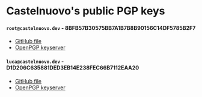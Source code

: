 # Castelnuovo's public PGP keys

#### `root@castelnuovo.dev`  -  8BFB57B30575BB7A1B7B8B90156C14DF5785B2F7
- [GitHub file](https://github.com/Luca-Castelnuovo/pgp-public/blob/main/root%40castelnuovo.dev.asc)
- [OpenPGP keyserver](https://keys.openpgp.org/search?q=root%40castelnuovo.dev)

#### `luca@castelnuovo.dev`  -  D1D206C635881DED3EB14E238FEC66B7112EAA20
- [GitHub file](https://github.com/Luca-Castelnuovo/pgp-public/blob/main/luca%40castelnuovo.dev.asc)
- [OpenPGP keyserver](https://keys.openpgp.org/search?q=luca%40castelnuovo.dev)
